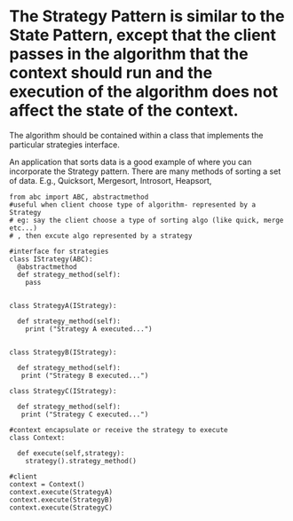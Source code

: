 The Strategy Pattern is similar to the State Pattern, except that the client passes in the algorithm
that the context should run and the execution of the algorithm does not affect the state of the context.<br>
=
The algorithm should be contained within a class that implements the particular strategies interface.<br>

An application that sorts data is a good example of where you can incorporate the Strategy pattern.
There are many methods of sorting a set of data. E.g., Quicksort, Mergesort, Introsort, Heapsort,


```
from abc import ABC, abstractmethod 
#useful when client choose type of algorithm- represented by a Strategy
# eg: say the client choose a type of sorting algo (like quick, merge etc...) 
# , then excute algo represented by a strategy 

#interface for strategies
class IStrategy(ABC):
  @abstractmethod
  def strategy_method(self):
    pass


class StrategyA(IStrategy):
  
  def strategy_method(self):
    print ("Strategy A executed...")
  
  
class StrategyB(IStrategy):
  
  def strategy_method(self):
   print ("Strategy B executed...")
    
class StrategyC(IStrategy):
  
  def strategy_method(self):
   print ("Strategy C executed...")

#context encapsulate or receive the strategy to execute
class Context:

  def execute(self,strategy):
    strategy().strategy_method()
    
#client
context = Context()
context.execute(StrategyA)
context.execute(StrategyB)
context.execute(StrategyC)

    
      
  
